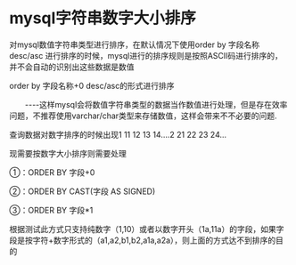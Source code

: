 # mysql字符串数字大小排序

对mysql数值字符串类型进行排序，在默认情况下使用order by 字段名称 desc/asc 进行排序的时候，mysql进行的排序规则是按照ASCII码进行排序的，并不会自动的识别出这些数据是数值

order by 字段名称+0 desc/asc的形式进行排序

　　----这样mysql会将数值字符串类型的数据当作数值进行处理，但是存在效率问题，不推荐使用varchar/char类型来存储数值，这样会带来不不必要的问题.



查询数据对数字排序的时候出现1 11 12 13 14....2 21 22 23 24... 

现需要按数字大小排序则需要处理

①：ORDER BY 字段+0

②：ORDER BY CAST(字段 AS SIGNED)

③：ORDER BY 字段*1

根据测试此方式只支持纯数字（1,10）或者以数字开头（1a,11a）的字段，如果字段是按字符+数字形式的（a1,a2,b1,b2,a1a,a2a），则上面的方式达不到排序的目的



